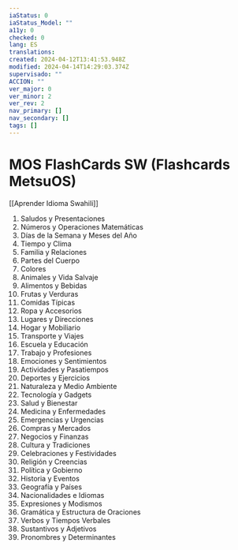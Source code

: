 ```yaml
---
iaStatus: 0
iaStatus_Model: ""
a11y: 0
checked: 0
lang: ES
translations: 
created: 2024-04-12T13:41:53.948Z
modified: 2024-04-14T14:29:03.374Z
supervisado: ""
ACCION: ""
ver_major: 0
ver_minor: 2
ver_rev: 2
nav_primary: []
nav_secondary: []
tags: []
---
```

# MOS FlashCards SW (Flashcards MetsuOS)

[[Aprender Idioma Swahili]]
 
1. Saludos y Presentaciones
2. Números y Operaciones Matemáticas
3. Días de la Semana y Meses del Año
4. Tiempo y Clima
5. Familia y Relaciones
6. Partes del Cuerpo
7. Colores
8. Animales y Vida Salvaje
9. Alimentos y Bebidas
10. Frutas y Verduras
11. Comidas Típicas
12. Ropa y Accesorios
13. Lugares y Direcciones
14. Hogar y Mobiliario
15. Transporte y Viajes
16. Escuela y Educación
17. Trabajo y Profesiones
18. Emociones y Sentimientos
19. Actividades y Pasatiempos
20. Deportes y Ejercicios
21. Naturaleza y Medio Ambiente
22. Tecnología y Gadgets
23. Salud y Bienestar
24. Medicina y Enfermedades
25. Emergencias y Urgencias
26. Compras y Mercados
27. Negocios y Finanzas
28. Cultura y Tradiciones
29. Celebraciones y Festividades
30. Religión y Creencias
31. Política y Gobierno
32. Historia y Eventos
33. Geografía y Países
34. Nacionalidades e Idiomas
35. Expresiones y Modismos
36. Gramática y Estructura de Oraciones
37. Verbos y Tiempos Verbales
38. Sustantivos y Adjetivos
39. Pronombres y Determinantes

